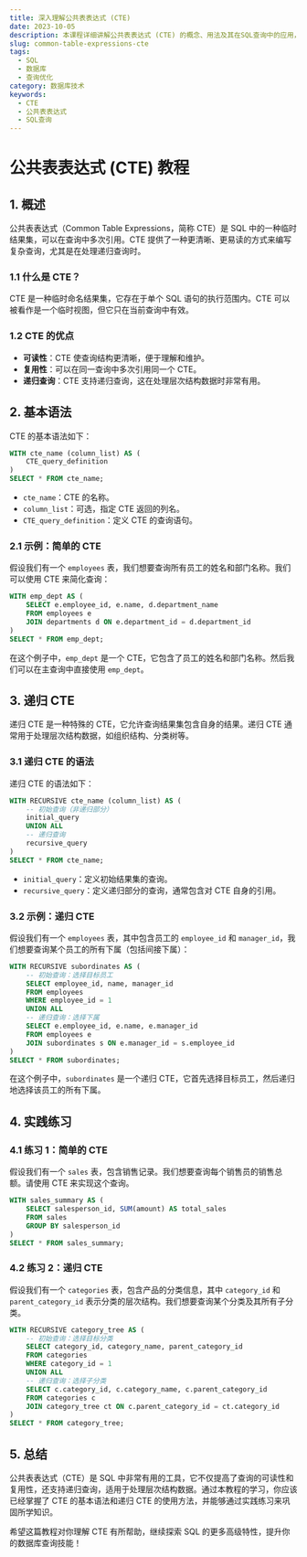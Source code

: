 ```yaml
---
title: 深入理解公共表表达式 (CTE)
date: 2023-10-05
description: 本课程详细讲解公共表表达式 (CTE) 的概念、用法及其在SQL查询中的应用，帮助你掌握更高级的数据库查询技巧。
slug: common-table-expressions-cte
tags:
  - SQL
  - 数据库
  - 查询优化
category: 数据库技术
keywords:
  - CTE
  - 公共表表达式
  - SQL查询
---
```


# 公共表表达式 (CTE) 教程

## 1. 概述

公共表表达式（Common Table Expressions，简称 CTE）是 SQL 中的一种临时结果集，可以在查询中多次引用。CTE 提供了一种更清晰、更易读的方式来编写复杂查询，尤其是在处理递归查询时。

### 1.1 什么是 CTE？

CTE 是一种临时命名结果集，它存在于单个 SQL 语句的执行范围内。CTE 可以被看作是一个临时视图，但它只在当前查询中有效。

### 1.2 CTE 的优点

- **可读性**：CTE 使查询结构更清晰，便于理解和维护。
- **复用性**：可以在同一查询中多次引用同一个 CTE。
- **递归查询**：CTE 支持递归查询，这在处理层次结构数据时非常有用。

## 2. 基本语法

CTE 的基本语法如下：

```sql
WITH cte_name (column_list) AS (
    CTE_query_definition
)
SELECT * FROM cte_name;
```

- `cte_name`：CTE 的名称。
- `column_list`：可选，指定 CTE 返回的列名。
- `CTE_query_definition`：定义 CTE 的查询语句。

### 2.1 示例：简单的 CTE

假设我们有一个 `employees` 表，我们想要查询所有员工的姓名和部门名称。我们可以使用 CTE 来简化查询：

```sql
WITH emp_dept AS (
    SELECT e.employee_id, e.name, d.department_name
    FROM employees e
    JOIN departments d ON e.department_id = d.department_id
)
SELECT * FROM emp_dept;
```

在这个例子中，`emp_dept` 是一个 CTE，它包含了员工的姓名和部门名称。然后我们可以在主查询中直接使用 `emp_dept`。

## 3. 递归 CTE

递归 CTE 是一种特殊的 CTE，它允许查询结果集包含自身的结果。递归 CTE 通常用于处理层次结构数据，如组织结构、分类树等。

### 3.1 递归 CTE 的语法

递归 CTE 的语法如下：

```sql
WITH RECURSIVE cte_name (column_list) AS (
    -- 初始查询（非递归部分）
    initial_query
    UNION ALL
    -- 递归查询
    recursive_query
)
SELECT * FROM cte_name;
```

- `initial_query`：定义初始结果集的查询。
- `recursive_query`：定义递归部分的查询，通常包含对 CTE 自身的引用。

### 3.2 示例：递归 CTE

假设我们有一个 `employees` 表，其中包含员工的 `employee_id` 和 `manager_id`，我们想要查询某个员工的所有下属（包括间接下属）：

```sql
WITH RECURSIVE subordinates AS (
    -- 初始查询：选择目标员工
    SELECT employee_id, name, manager_id
    FROM employees
    WHERE employee_id = 1
    UNION ALL
    -- 递归查询：选择下属
    SELECT e.employee_id, e.name, e.manager_id
    FROM employees e
    JOIN subordinates s ON e.manager_id = s.employee_id
)
SELECT * FROM subordinates;
```

在这个例子中，`subordinates` 是一个递归 CTE，它首先选择目标员工，然后递归地选择该员工的所有下属。

## 4. 实践练习

### 4.1 练习 1：简单的 CTE

假设我们有一个 `sales` 表，包含销售记录。我们想要查询每个销售员的销售总额。请使用 CTE 来实现这个查询。

```sql
WITH sales_summary AS (
    SELECT salesperson_id, SUM(amount) AS total_sales
    FROM sales
    GROUP BY salesperson_id
)
SELECT * FROM sales_summary;
```

### 4.2 练习 2：递归 CTE

假设我们有一个 `categories` 表，包含产品的分类信息，其中 `category_id` 和 `parent_category_id` 表示分类的层次结构。我们想要查询某个分类及其所有子分类。

```sql
WITH RECURSIVE category_tree AS (
    -- 初始查询：选择目标分类
    SELECT category_id, category_name, parent_category_id
    FROM categories
    WHERE category_id = 1
    UNION ALL
    -- 递归查询：选择子分类
    SELECT c.category_id, c.category_name, c.parent_category_id
    FROM categories c
    JOIN category_tree ct ON c.parent_category_id = ct.category_id
)
SELECT * FROM category_tree;
```

## 5. 总结

公共表表达式（CTE）是 SQL 中非常有用的工具，它不仅提高了查询的可读性和复用性，还支持递归查询，适用于处理层次结构数据。通过本教程的学习，你应该已经掌握了 CTE 的基本语法和递归 CTE 的使用方法，并能够通过实践练习来巩固所学知识。

希望这篇教程对你理解 CTE 有所帮助，继续探索 SQL 的更多高级特性，提升你的数据库查询技能！